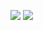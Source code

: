 ![](http://res.cloudinary.com/dadcxtkos/image/upload/v1482613986/logo1_qbj4bu.png)
![](https://www.codewars.com/users/gabrielpal96/badges/large)
